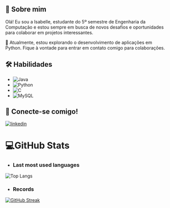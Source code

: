 
## 🚀 Sobre mim
Olá! Eu sou a Isabelle, estudante do 5º semestre de Engenharia da Computação e estou sempre em busca de novos desafios e oportunidades para colaborar em projetos interessantes. 

🔭 Atualmente, estou explorando o desenvolvimento de aplicações em Python. Fique à vontade para entrar em contato comigo para colaborações.




## 🛠 Habilidades
- ![Java](https://img.shields.io/badge/java-%23ED8B00.svg?style=for-the-badge&logo=openjdk&logoColor=white)
- ![Python](https://img.shields.io/badge/python-3670A0?style=for-the-badge&logo=python&logoColor=ffdd54)
- ![C](https://img.shields.io/badge/C-00599C?style=for-the-badge&logo=c&logoColor=white)
- ![MySQL](https://img.shields.io/badge/MySQL-00000F?style=for-the-badge&logo=mysql&logoColor=white)


## 🔗 Conecte-se comigo!
[![linkedin](https://img.shields.io/badge/linkedin-0A66C2?style=for-the-badge&logo=linkedin&logoColor=white)](https://www.linkedin.com/in/isabellescarso/)

  

# 💻GitHub Stats

- ### Last most used languages
![Top Langs](https://github-readme-stats-git-masterrstaa-rickstaa.vercel.app/api/top-langs/?username=isabellescarso&layout=compact&bg_color=000&border_color=30A3DC&title_color=E94D5F&text_color=FFF)

- ### Records
[![GitHub Streak](https://streak-stats.demolab.com/?user=isabellescarso&theme=bear&background=000&border=30A3DC&dates=FFF)](https://git.io/streak-stats)
